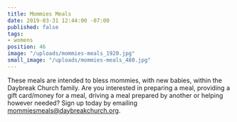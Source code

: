 ```yaml
---
title: Mommies Meals
date: 2019-03-31 12:44:00 -07:00
published: false
tags:
- womens
position: 46
image: "/uploads/mommies-meals_1920.jpg"
small_image: "/uploads/mommies-meals_480.jpg"
---
```


These meals are intended to bless mommies, with new babies, within the Daybreak Church family. Are you interested in preparing a meal, providing a gift card/money for a meal, driving a meal prepared by another or helping however needed? Sign up today by emailing [mommiesmeals@daybreakchurch.org](mommiesmeals@daybreakchurch.org).